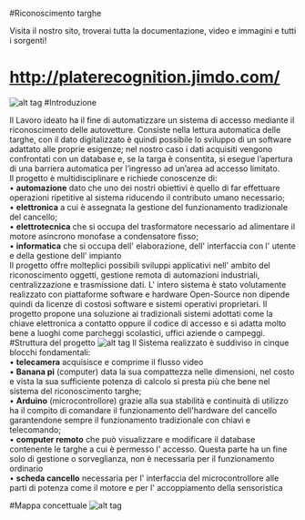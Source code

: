 #Riconoscimento targhe



Visita il nostro sito, troverai tutta la documentazione, video e immagini e tutti i sorgenti!

# http://platerecognition.jimdo.com/



![alt tag](https://cloud.githubusercontent.com/assets/13135708/8456190/0b7d348c-200a-11e5-92ec-68970b237f75.png)
#Introduzione

Il Lavoro ideato ha il fine di automatizzare un sistema di accesso mediante il riconoscimento delle autovetture. Consiste nella lettura automatica delle targhe, con il dato digitalizzato è quindi possibile lo sviluppo di un software adattato alle proprie esigenze;  nel nostro caso i dati acquisiti vengono confrontati con un database e, se la targa è consentita, si esegue  l’apertura di una barriera automatica per l’ingresso ad un’area ad accesso limitato.  
Il progetto è multidisciplinare e richiede conoscenze di:  
•	**automazione** dato che uno dei nostri obiettivi è quello di far effettuare operazioni ripetitive al sistema riducendo il  contributo umano necessario;  
•	 **elettronica** a cui è assegnata la gestione del funzionamento tradizionale del cancello;  
•	 **elettrotecnica** che si occupa del trasformatore necessario ad alimentare il motore asincrono monofase a condensatore fisso;  
•	**informatica** che si occupa dell' elaborazione, dell' interfaccia con l' utente e della gestione dell' impianto  
Il progetto offre molteplici possibili sviluppi applicativi nell' ambito del riconoscimento oggetti, gestione remota di automazioni industriali, centralizzazione e trasmissione dati. L' intero sistema è stato volutamente realizzato con piattaforme software e hardware Open-Source non dipende quindi da licenze di costosi software e sistemi operativi proprietari. Il progetto propone una soluzione ai tradizionali sistemi adottati come la chiave elettronica a contatto oppure il codice di accesso e si adatta molto bene a luoghi come parcheggi scolastici, uffici aziende o campeggi.
#Struttura del progetto
![alt tag](https://cloud.githubusercontent.com/assets/13135708/8456352/2c8185ec-200b-11e5-9a68-e979e7b6566d.jpg)
Il Sistema realizzato è suddiviso in cinque blocchi fondamentali:  
•	**telecamera** acquisisce e comprime il flusso video  
•	**Banana pi** (computer) data la sua compattezza nelle dimensioni, nel costo e vista la sua sufficiente potenza di calcolo si presta più che bene nel sistema del riconoscimento targhe;  
•	**Arduino** (microcontrollore) grazie alla sua stabilità e continuità di utilizzo ha il compito di comandare il funzionamento dell'hardware del cancello garantendone sempre il funzionamento tradizionale con chiavi e telecomando;  
•	**computer remoto** che può visualizzare e modificare il database contenente le targhe a cui è permesso l' accesso. Questa    parte ha un fine solo di gestione o sorveglianza, non è necessaria per il funzionamento ordinario  
•	**scheda cancello** necessaria per l' interfaccia del microcontrollore alle parti di potenza come il motore e per l'        accoppiamento della sensoristica  

#Mappa concettuale
![alt tag](https://cloud.githubusercontent.com/assets/13135708/8456373/3fd55fec-200b-11e5-81de-0101d4076ec8.jpg)
